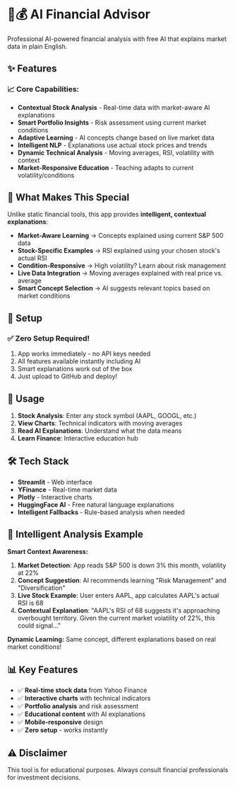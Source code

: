 # 🤖💰 AI Financial Advisor

Professional AI-powered financial analysis with free AI that explains market data in plain English.

## ✨ Features

### 📈 Core Capabilities:
- **Contextual Stock Analysis** - Real-time data with market-aware AI explanations
- **Smart Portfolio Insights** - Risk assessment using current market conditions
- **Adaptive Learning** - AI concepts change based on live market data  
- **Intelligent NLP** - Explanations use actual stock prices and trends
- **Dynamic Technical Analysis** - Moving averages, RSI, volatility with context
- **Market-Responsive Education** - Teaching adapts to current volatility/conditions

## 🎯 What Makes This Special

Unlike static financial tools, this app provides **intelligent, contextual explanations**:
- **Market-Aware Learning** → Concepts explained using current S&P 500 data
- **Stock-Specific Examples** → RSI explained using your chosen stock's actual RSI
- **Condition-Responsive** → High volatility? Learn about risk management
- **Live Data Integration** → Moving averages explained with real price vs. average
- **Smart Concept Selection** → AI suggests relevant topics based on market conditions

## 🔧 Setup

### ✅ Zero Setup Required!
1. App works immediately - no API keys needed
2. All features available instantly including AI
3. Smart explanations work out of the box
4. Just upload to GitHub and deploy!

## 📱 Usage

1. **Stock Analysis**: Enter any stock symbol (AAPL, GOOGL, etc.)
2. **View Charts**: Technical indicators with moving averages
3. **Read AI Explanations**: Understand what the data means
4. **Learn Finance**: Interactive education hub

## 🛠 Tech Stack

- **Streamlit** - Web interface
- **YFinance** - Real-time market data  
- **Plotly** - Interactive charts
- **HuggingFace AI** - Free natural language explanations
- **Intelligent Fallbacks** - Rule-based analysis when needed

## 🧠 Intelligent Analysis Example

**Smart Context Awareness:**
1. **Market Detection**: App reads S&P 500 is down 3% this month, volatility at 22%
2. **Concept Suggestion**: AI recommends learning "Risk Management" and "Diversification"  
3. **Live Stock Example**: User enters AAPL, app calculates AAPL's actual RSI is 68
4. **Contextual Explanation**: "AAPL's RSI of 68 suggests it's approaching overbought territory. Given the current market volatility of 22%, this could signal..."

**Dynamic Learning:** Same concept, different explanations based on real market conditions!

## 📊 Key Features

- ✅ **Real-time stock data** from Yahoo Finance
- ✅ **Interactive charts** with technical indicators
- ✅ **Portfolio analysis** and risk assessment
- ✅ **Educational content** with AI explanations
- ✅ **Mobile-responsive** design
- ✅ **Zero setup** - works instantly

## ⚠️ Disclaimer

This tool is for educational purposes. Always consult financial professionals for investment decisions.
